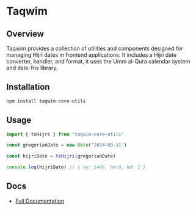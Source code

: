 # Taqwim

## Overview

Taqwim provides a collection of utilities and components designed for managing Hijri dates in frontend applications. It includes a Hijri date converter, handler, and format, it uses the Umm al-Qura calendar system and date-fns library.

## Installation

```bash
npm install taqwim-core-utils
```

## Usage

```javascript
import { toHijri } from 'taqwim-core-utils'

const gregorianDate = new Date('2024-03-11')

const hijriDate = toHijri(gregorianDate)

console.log(hijriDate) // { hy: 1445, hm:9, hd: 1 }
```

## Docs

- [Full Documentation](https://taqwim.vercel.app)
